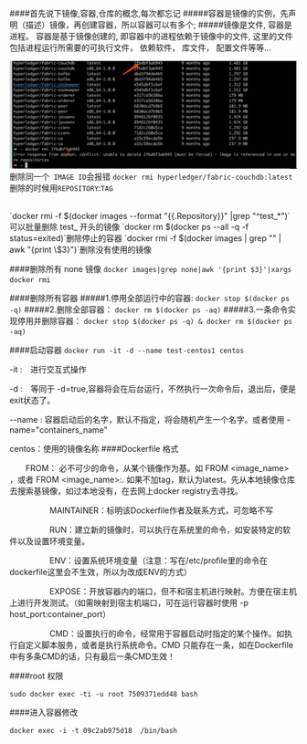####首先说下镜像,容器,仓库的概念,每次都忘记
#####容器是镜像的实例，先声明（描述）镜像，再创建容器，所以容器可以有多个;
#####镜像是文件, 容器是进程。 容器是基于镜像创建的, 即容器中的进程依赖于镜像中的文件, 这里的文件包括进程运行所需要的可执行文件， 依赖软件， 库文件， 配置文件等等...

![](/assets/WX20180408-104025@2x.png)
删除同一个` IMAGE ID`会报错
`docker rmi hyperledger/fabric-couchdb:latest`删除的时候用`REPOSITORY`:`TAG`


<br>
`docker rmi -f $(docker images --format "{{.Repository}}" |grep "^test_*")`可以批量删除 test_ 开头的镜像
`docker rm $(docker ps --all -q -f status=exited)`删除停止的容器
`docker rmi -f $(docker images | grep "<none>" | awk "{print \$3}")`删除没有使用的镜像


####删除所有 none 镜像
`docker images|grep none|awk '{print $3}'|xargs docker rmi`


####删除所有容器
#####1.停用全部运行中的容器:
`docker stop $(docker ps -q)`
#####2.删除全部容器：
`docker rm $(docker ps -aq)`
#####3.一条命令实现停用并删除容器：
`docker stop $(docker ps -q) & docker rm $(docker ps -aq)`

####启动容器
`docker run -it -d --name test-centos1 centos`

-it :　进行交互式操作

-d :　等同于 -d=true,容器将会在后台运行，不然执行一次命令后，退出后，便是exit状态了。

--name : 容器启动后的名字，默认不指定，将会随机产生一个名字。或者使用 -name="containers_name" 

centos：使用的镜像名称
####Dockerfile 格式

　　FROM： 必不可少的命令，从某个镜像作为基。如 FROM <image_name> ，或者 FROM <image_name>:<tag>. 如果不加tag，默认为latest。先从本地镜像仓库去搜索基镜像，如过本地没有，在去网上docker registry去寻找。

　　　　　MAINTAINER：标明该Dockerfile作者及联系方式，可忽略不写

　　　　　RUN：建立新的镜像时，可以执行在系统里的命令，如安装特定的软件以及设置环境变量。

　　　　　ENV：设置系统环境变量（注意：写在/etc/profile里的命令在dockerfile这里会不生效，所以为改成ENV的方式）

　　　　　EXPOSE：开放容器内的端口，但不和宿主机进行映射。方便在宿主机上进行开发测试。（如需映射到宿主机端口，可在运行容器时使用 -p host_port:container_port）

　　　　　CMD：设置执行的命令，经常用于容器启动时指定的某个操作。如执行自定义脚本服务，或者是执行系统命令。CMD 只能存在一条，如在Dockerfile中有多条CMD的话，只有最后一条CMD生效！


####root 权限
```
sudo docker exec -ti -u root 7509371edd48 bash
```

####进入容器修改
```
docker exec -i -t 09c2ab975d18  /bin/bash
```